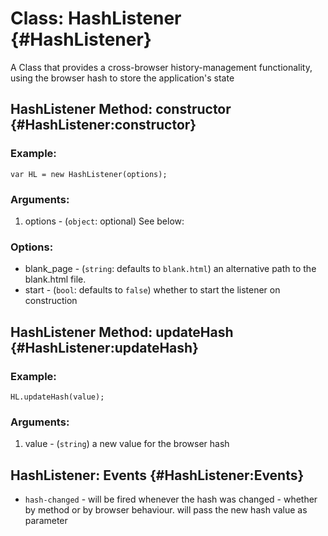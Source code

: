 Class: HashListener {#HashListener}
==========================================
A Class that provides a cross-browser history-management functionality, using the browser hash to store the application's state

HashListener Method: constructor {#HashListener:constructor}
---------------------------------
### Example:

	var HL = new HashListener(options);

### Arguments:

1. options - (`object`: optional) See below:

### Options:

* blank_page - (`string`: defaults to `blank.html`) an alternative path to the blank.html file. 
* start - (`bool`: defaults to `false`) whether to start the listener on construction

HashListener Method: updateHash {#HashListener:updateHash}
--------------------------------
### Example:

	HL.updateHash(value);
	
### Arguments:

1. value - (`string`) a new value for the browser hash

HashListener: Events {#HashListener:Events}
--------
  * `hash-changed` - will be fired whenever the hash was changed - whether by method or by browser behaviour. will pass the new hash value as parameter 
